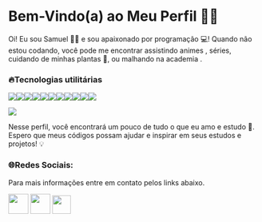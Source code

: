 
   
# Bem-Vindo(a) ao Meu Perfil 🎉👋

Oi! Eu sou Samuel 🙋‍♂️ e sou apaixonado por programação 💻! Quando não estou codando, você pode me encontrar assistindo animes , séries, cuidando de minhas plantas 🌿, ou malhando na academia .

### 🔥Tecnologias utilitárias
![](https://img.shields.io/badge/HTML5-E34F26?style=for-the-badge&logo=html5&logoColor=white)![](https://img.shields.io/badge/CSS3-1572B6?style=for-the-badge&logo=css3&logoColor=white)![](https://img.shields.io/badge/Java-ED8B00?style=for-the-badge&logo=java&logoColor=white)![]([badge&logo=r&logoColor=white](https://img.shields.io/badge/VSCode-0078D4?style=for-the-badge&logo=visual%20studio%20code&logoColor=white))![](https://img.shields.io/badge/Eclipse-2C2255?style=for-the-badge&logo=eclipse&logoColor=white)![](https://img.shields.io/badge/Visual_Studio-5C2D91?style=for-the-badge&logo=visual%20studio&logoColor=white)![](https://img.shields.io/badge/GIT-E44C30?style=for-the-badge&logo=git&logoColor=white)![](https://img.shields.io/badge/Microsoft_Edge-0078D7?style=for-the-badge&logo=Microsoft-edge&logoColor=white)![](https://img.shields.io/badge/Linux-FCC624?style=for-the-badge&logo=linux&logoColor=black)![](https://img.shields.io/badge/Ubuntu-E95420?style=for-the-badge&logo=ubuntu&logoColor=white)![](https://img.shields.io/badge/Tailwind_CSS-38B2AC?style=for-the-badge&logo=tailwind-css&logoColor=white)

![](https://static.vecteezy.com/system/resources/previews/016/265/380/non_2x/environment-pollution-concept-with-dump-and-plant-free-vector.jpg)

Nesse perfil, você encontrará um pouco de tudo o que eu amo e estudo 🤗. Espero que meus códigos possam ajudar e inspirar em seus estudos e projetos! 💡
###  🌐Redes Sociais:
Para mais informações entre em contato pelos links abaixo.

<a href="mailto:samuelss.contato@gmail.com" target="_blank">
<img src="https://external-content.duckduckgo.com/iu/?u=https%3A%2F%2Fclipartcraft.com%2Fimages%2Fgmail-logo-transparent-2.png&f=1&nofb=1&ipt=e199ff7f5cdc6bf58f35d85333be094fbaa28ce6750aec86c78c1e080df54256&ipo=images" width="40"></a>
<a href="https://www.instagram.com/sam_colt.1836" target="_blank">
<img src="https://external-content.duckduckgo.com/iu/?u=http%3A%2F%2Fwww.camelproductions.net%2Fwp-content%2Fuploads%2F2017%2F08%2FInstagram-Logo-2017.png&f=1&nofb=1&ipt=62fadecc885c8a857e311bcb384c412bc59d064b4f92d19f6f7ddd5e1cfcb96e&ipo=images" width="40"></a>
<a href="https://www.linkedin.com/in/samuelssdev/" target="_blank">
<img src="https://external-content.duckduckgo.com/iu/?u=https%3A%2F%2Fblog.carltonstaffing.com%2Fwp-content%2Fuploads%2F2020%2F09%2Flinkedin-icon-logo-png-transparent-2048x2048.png&f=1&nofb=1&ipt=bad90a4aba3eeb9d8669bcf8c7565eca221f1d2d78f756c97b1fd8439920310c&ipo=images" width="37"></a>


